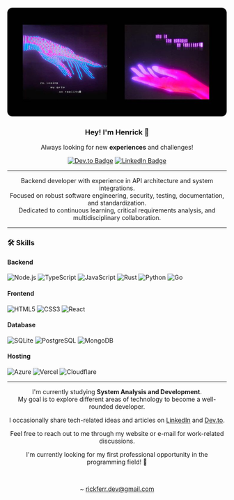 <!-- Banner -->
<p align="center">
  <img src="img/banner.jpg" alt="Banner" width="100%" height="250px" style="object-fit:cover; border-radius:12px;">
</p>

<div align="center">

### Hey! I'm Henrick 👋

Always looking for new **experiences** and challenges!

[![Dev.to Badge](https://img.shields.io/badge/dev.to-2D2D2D?style=for-the-badge&logo=devdotto&logoColor=white)](https://dev.to/rickferrdev)
[![LinkedIn Badge](https://img.shields.io/badge/linkedin-0077B5?style=for-the-badge&logo=linkedin&logoColor=white)](https://www.linkedin.com/in/rickferr)

---

Backend developer with experience in API architecture and system integrations.  
Focused on robust software engineering, security, testing, documentation, and standardization.  
Dedicated to continuous learning, critical requirements analysis, and multidisciplinary collaboration.

</div>

---

### 🛠️ Skills

#### Backend
![Node.js](https://img.shields.io/badge/Node.js-2D2D2D?style=for-the-badge&logo=node.js&logoColor=white)
![TypeScript](https://img.shields.io/badge/TypeScript-2D2D2D?style=for-the-badge&logo=typescript&logoColor=white)
![JavaScript](https://img.shields.io/badge/JavaScript-2D2D2D?style=for-the-badge&logo=javascript&logoColor=white)
![Rust](https://img.shields.io/badge/Rust-2D2D2D?style=for-the-badge&logo=rust&logoColor=white)
![Python](https://img.shields.io/badge/Python-2D2D2D?style=for-the-badge&logo=python&logoColor=white)
![Go](https://img.shields.io/badge/Go-2D2D2D?style=for-the-badge&logo=go&logoColor=white)

#### Frontend
![HTML5](https://img.shields.io/badge/HTML5-2D2D2D?style=for-the-badge&logo=html5&logoColor=white)
![CSS3](https://img.shields.io/badge/CSS3-2D2D2D?style=for-the-badge&logo=css3&logoColor=white)
![React](https://img.shields.io/badge/React-2D2D2D?style=for-the-badge&logo=react&logoColor=white)

#### Database
![SQLite](https://img.shields.io/badge/SQLite-2D2D2D?style=for-the-badge&logo=sqlite&logoColor=white)
![PostgreSQL](https://img.shields.io/badge/PostgreSQL-2D2D2D?style=for-the-badge&logo=postgresql&logoColor=white)
![MongoDB](https://img.shields.io/badge/MongoDB-2D2D2D?style=for-the-badge&logo=mongodb&logoColor=white)

#### Hosting
![Azure](https://img.shields.io/badge/Azure-2D2D2D?style=for-the-badge&logo=microsoft-azure&logoColor=white)
![Vercel](https://img.shields.io/badge/Vercel-2D2D2D?style=for-the-badge&logo=vercel&logoColor=white)
![Cloudflare](https://img.shields.io/badge/Cloudflare-2D2D2D?style=for-the-badge&logo=cloudflare&logoColor=white)

---

<div align="center">

I'm currently studying **System Analysis and Development**.  
My goal is to explore different areas of technology to become a well-rounded developer.

I occasionally share tech-related ideas and articles on [LinkedIn](https://www.linkedin.com/in/rickferr) and [Dev.to](https://dev.to/rickferrdev).

Feel free to reach out to me through my website or e-mail for work-related discussions.

I'm currently looking for my first professional opportunity in the programming field! 🖤

<br>

~ rickferr.dev@gmail.com

</div>
